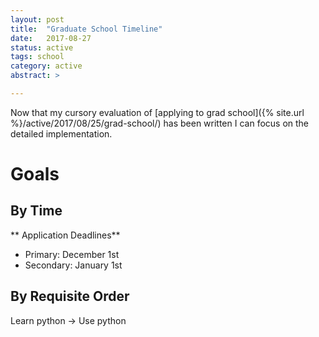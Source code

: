 ```yaml
---
layout: post
title:  "Graduate School Timeline"
date:   2017-08-27
status: active
tags: school
category: active
abstract: >

---
```

Now that my cursory evaluation of [applying to grad school]({% site.url %}/active/2017/08/25/grad-school/) has been written I can focus on the detailed implementation.
<!--more-->

# Goals

## By Time

** Application Deadlines**
* Primary: December 1st
* Secondary: January 1st

## By Requisite Order

Learn python -> Use python

